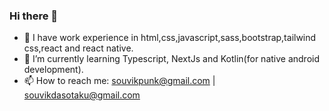 ### Hi there 👋

- 💬 I have work experience in html,css,javascript,sass,bootstrap,tailwind css,react and react native.
- 🔭 I’m currently learning Typescript, NextJs and Kotlin(for native android development).
- 📫 How to reach me: souvikpunk@gmail.com | souvikdasotaku@gmail.com
